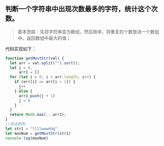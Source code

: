 ## 判断一个字符串中出现次数最多的字符，统计这个次数。

> 基本思路：先将字符串变为数组，然后排序，将重复的个数放进一个数组中。返回数组中最大的值；

代码实现如下：

```js
function getMostStr(val) {
  let arr = val.split("").sort();
  let j = 0,
      arr1 = []
  for (let i = 0; i < arr.length; i++) {
    if (arr[i] == arr[i + 1]) {
      j++
    } else {
      arr1.push(j + 1)
      j = 0
    }
  }
  return Math.max(...arr1);
}
//测试用例
let str1 = "llllwwwddq"
let maxNum = getMostStr(str1)
console.log(maxNum)
```
